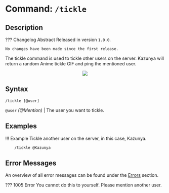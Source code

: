 # **Command:** `/tickle`

## **Description**

??? Changelog Abstract
    Released in version `1.0.0`.

    No changes have been made since the first release.

The tickle command is used to tickle other users on the server. Kazunya will return a random Anime tickle GIF and ping the mentioned user.

<p align="center"><img src="https://c.tenor.com/L5-ABrIwrksAAAAC/tickle-anime.gif"></p>

## **Syntax**

    /tickle [@user]

`@user` *(<span color="blue">@Mention</span>)* | The user you want to tickle.

## **Examples**

!!! Example
    Tickle another user on the server, in this case, Kazunya.

        /tickle @Kazunya

## **Error Messages**

An overview of all error messages can be found under the <a href="/errors/">Errors</a> section.

??? 1005 Error
    You cannot do this to yourself. Please mention another user.